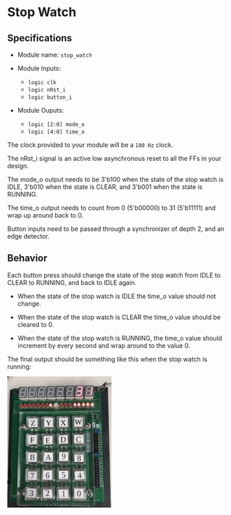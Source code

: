 # Stop Watch

## Specifications

* Module name: `stop_watch`

* Module Inputs:
  - `logic clk` 
  - `logic nRst_i`
  - `logic button_i`

* Module Ouputs:
  - `logic [2:0] mode_o`
  - `logic [4:0] time_o`


The clock provided to your module will be a `100 Hz` clock. 

The nRst_i signal is an active low asynchronous reset to all the FFs in your design. 

The mode_o output needs to be 3'b100 when the state of the stop watch is IDLE, 3'b010 when the state is CLEAR, and 3'b001 when the state is RUNNING. 

The time_o output needs to count from 0 (5'b00000) to 31 (5'b11111) and wrap up around back to 0. 

Button inputs need to be passed through a synchronizer of depth 2, and an edge detector.

## Behavior

Each button press should change the state of the stop watch from IDLE to CLEAR to RUNNING, and back to IDLE again. 


- When the state of the stop watch is IDLE the time_o value should not change.

- When the state of the stop watch is CLEAR the time_o value should be cleared to 0. 

- When the state of the stop watch is RUNNING, the time_o value should increment by every second and wrap around to the value 0.


The final output should be something like this when the stop watch is running:

<img src="./imgs/fpga_implementation.jpg" alt="fpga implementation" height=300>
